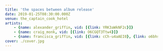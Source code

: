```yaml
---
title: 'the spaces between album release'
date: 2019-01-25T08:30:00.000Z
venue: the_captain_cook_hotel
artists:
    - {name: alexander_griffin, vid: [{link: YRK3aWkNF2c}]}
    - {name: craig_monk, vid: [{link: O6CGQT3Ttw4}]}
    - {name: francisca_griffin, vid: [{link: cCh-u4aAEI0}, {link: o6bhsYE7GgA}, {link: t1z6es4QJsw}, {link: GbFiYMJZobg}]}
cover: ./cover.jpg
---
```

